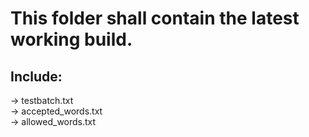 <h1>This folder shall contain the latest working build.</h1>
<h2>
Include:
</h2>

-> testbatch.txt <br>
-> accepted_words.txt <br>
-> allowed_words.txt <br>
